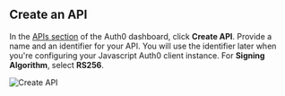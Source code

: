 ## Create an API

In the [APIs section](${manage_url}/#/apis) of the Auth0 dashboard, click **Create API**. Provide a name and an identifier for your API.
You will use the identifier later when you're configuring your Javascript Auth0 client instance.
For **Signing Algorithm**, select **RS256**.

![Create API](/media/articles/api-auth/create-api.png)
